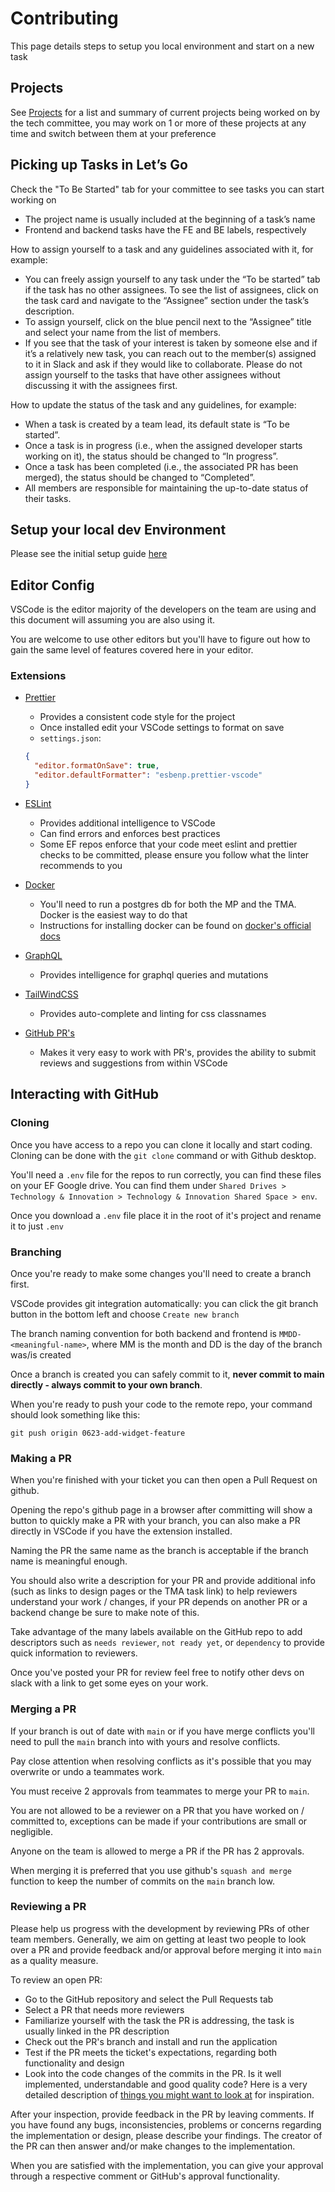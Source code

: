 # Contributing

This page details steps to setup you local environment and start on a new task

## Projects

See [Projects](./projects.md) for a list and summary of current projects being worked on by the tech committee, you may work on 1 or more of these projects at any time and switch between them at your preference

## Picking up Tasks in Let’s Go

Check the "To Be Started" tab for your committee to see tasks you can start working on

- The project name is usually included at the beginning of a task’s name
- Frontend and backend tasks have the FE and BE labels, respectively

How to assign yourself to a task and any guidelines associated with it, for example:

- You can freely assign yourself to any task under the “To be started” tab if the task has no other assignees. To see the list of assignees, click on the task card and navigate to the “Assignee” section under the task’s description.
- To assign yourself, click on the blue pencil next to the “Assignee” title and select your name from the list of members.
- If you see that the task of your interest is taken by someone else and if it’s a relatively new task, you can reach out to the member(s) assigned to it in Slack and ask if they would like to collaborate. Please do not assign yourself to the tasks that have other assignees without discussing it with the assignees first.

How to update the status of the task and any guidelines, for example:

- When a task is created by a team lead, its default state is “To be started”.
- Once a task is in progress (i.e., when the assigned developer starts working on it), the status should be changed to “In progress”.
- Once a task has been completed (i.e., the associated PR has been merged), the status should be changed to “Completed”.
- All members are responsible for maintaining the up-to-date status of their tasks.

## Setup your local dev Environment

Please see the initial setup guide [here](./edu/local-env-guides.md)

## Editor Config

VSCode is the editor majority of the developers on the team are using and this document will assuming you are also using it.

You are welcome to use other editors but you'll have to figure out how to gain the same level of features covered here in your editor.

### Extensions

- [Prettier](https://marketplace.visualstudio.com/items?itemName=esbenp.prettier-vscode)

  - Provides a consistent code style for the project
  - Once installed edit your VSCode settings to format on save
  - `settings.json`:

  ```json
  {
    "editor.formatOnSave": true,
    "editor.defaultFormatter": "esbenp.prettier-vscode"
  }
  ```

- [ESLint](https://marketplace.visualstudio.com/items?itemName=dbaeumer.vscode-eslint)

  - Provides additional intelligence to VSCode
  - Can find errors and enforces best practices
  - Some EF repos enforce that your code meet eslint and prettier checks to be committed, please ensure you follow what the linter recommends to you

- [Docker](https://marketplace.visualstudio.com/items?itemName=ms-azuretools.vscode-docker)

  - You'll need to run a postgres db for both the MP and the TMA. Docker is the easiest way to do that
  - Instructions for installing docker can be found on [docker's official docs](https://docs.docker.com/get-docker/)

- [GraphQL](https://marketplace.visualstudio.com/items?itemName=GraphQL.vscode-graphql)

  - Provides intelligence for graphql queries and mutations

- [TailWindCSS](https://marketplace.visualstudio.com/items?itemName=bradlc.vscode-tailwindcss)

  - Provides auto-complete and linting for css classnames

- [GitHub PR's](https://marketplace.visualstudio.com/items?itemName=GitHub.vscode-pull-request-github)
  - Makes it very easy to work with PR's, provides the ability to submit reviews and suggestions from within VSCode

## Interacting with GitHub

### Cloning

Once you have access to a repo you can clone it locally and start coding. Cloning can be done with the `git clone` command or with Github desktop.

You'll need a `.env` file for the repos to run correctly, you can find these files on your EF Google drive. You can find them under `Shared Drives > Technology & Innovation > Technology & Innovation Shared Space > env`.

Once you download a `.env` file place it in the root of it's project and rename it to just `.env`

### Branching

Once you're ready to make some changes you'll need to create a branch first.

VSCode provides git integration automatically: you can click the
git branch button in the bottom left and choose `Create new branch`

The branch naming convention for both backend and frontend is `MMDD-<meaningful-name>`, where MM is the month and DD is the day of the branch was/is created

Once a branch is created you can safely commit to it, **never commit to main directly - always commit to your own branch**.

When you're ready to push your code to the remote repo, your command should look something like this:

```
git push origin 0623-add-widget-feature
```

### Making a PR

When you're finished with your ticket you can then open a Pull Request on github.

Opening the repo's github page in a browser after committing will show a button to quickly make a PR with your branch, you can also make a PR directly in VSCode if you have the extension installed.

Naming the PR the same name as the branch is acceptable if the branch name is meaningful enough.

You should also write a description for your PR and provide additional info (such as links to design pages or the TMA task link) to help reviewers understand your work / changes, if your PR depends on another PR or a backend change be sure to make note of this.

Take advantage of the many labels available on the GitHub repo to add descriptors such as `needs reviewer`, `not ready yet`, or `dependency` to provide quick information to reviewers.

Once you've posted your PR for review feel free to notify other devs on slack with a link to get some eyes on your work.

### Merging a PR

If your branch is out of date with `main` or if you have merge conflicts you'll need to pull the `main` branch into with yours and resolve conflicts.

Pay close attention when resolving conflicts as it's possible that you may overwrite or undo a teammates work.

You must receive 2 approvals from teammates to merge your PR to `main`.

You are not allowed to be a reviewer on a PR that you have worked on / committed to, exceptions can be made if your contributions are small or negligible.

Anyone on the team is allowed to merge a PR if the PR has 2 approvals.

When merging it is preferred that you use github's `squash and merge` function to keep the number of commits on the `main` branch low.

### Reviewing a PR

Please help us progress with the development by reviewing PRs of other team members.
Generally, we aim on getting at least two people to look over a PR and provide feedback and/or approval before merging it into `main` as a quality measure.

To review an open PR:

- Go to the GitHub repository and select the Pull Requests tab
- Select a PR that needs more reviewers
- Familiarize yourself with the task the PR is addressing, the task is usually linked in the PR description
- Check out the PR's branch and install and run the application
- Test if the PR meets the ticket's expectations, regarding both functionality and design
- Look into the code changes of the commits in the PR. Is it well implemented, understandable and good quality code? Here is a very detailed description of [things you might want to look at](https://google.github.io/eng-practices/review/reviewer/looking-for.html) for inspiration.

After your inspection, provide feedback in the PR by leaving comments. If you have found any bugs, inconsistencies, problems or concerns regarding the implementation or design, please describe your findings. The creator of the PR can then answer and/or make changes to the implementation.

When you are satisfied with the implementation, you can give your approval through a respective comment or GitHub's approval functionality.
